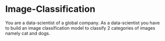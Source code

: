 # Image-Classification
You are a data-scientist of a global company. As a data-scientist you have to build an image classification model to classify 2 categories of images namely cat and dogs.
